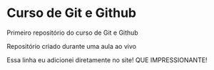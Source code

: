 # Curso de Git e Github

Primeiro repositório do curso de Git e Github

Repositório criado durante uma aula ao vivo

Essa linha eu adicionei diretamente no site! QUE IMPRESSIONANTE!
